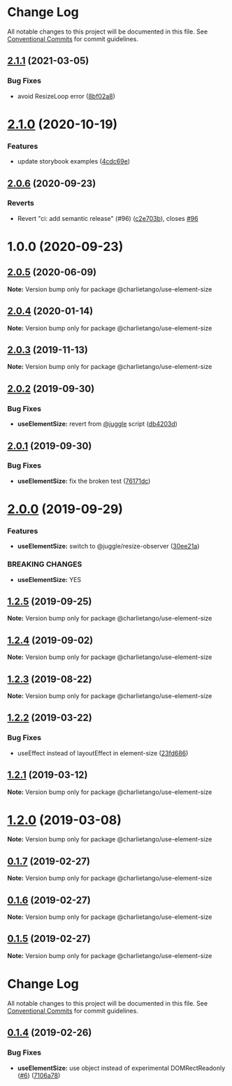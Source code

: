# Change Log

All notable changes to this project will be documented in this file.
See [Conventional Commits](https://conventionalcommits.org) for commit guidelines.

## [2.1.1](https://github.com/charlie-tango/hooks/compare/@charlietango/use-element-size@2.1.0...@charlietango/use-element-size@2.1.1) (2021-03-05)

### Bug Fixes

- avoid ResizeLoop error ([8bf02a8](https://github.com/charlie-tango/hooks/commit/8bf02a824ffd60f78ae69e4c915623515178ed12))

# [2.1.0](https://github.com/charlie-tango/hooks/compare/@charlietango/use-element-size@2.0.6...@charlietango/use-element-size@2.1.0) (2020-10-19)

### Features

- update storybook examples ([4cdc69e](https://github.com/charlie-tango/hooks/commit/4cdc69ea91feb9f48af06b32d88508100b41f54f))

## [2.0.6](https://github.com/charlie-tango/hooks/compare/@charlietango/use-element-size@2.0.5...@charlietango/use-element-size@2.0.6) (2020-09-23)

### Reverts

- Revert "ci: add semantic release" (#96) ([c2e703b](https://github.com/charlie-tango/hooks/commit/c2e703be2b83847fef7c6dfa50b912e26e0b9676)), closes [#96](https://github.com/charlie-tango/hooks/issues/96)

# 1.0.0 (2020-09-23)

## [2.0.5](https://github.com/charlie-tango/hooks/compare/@charlietango/use-element-size@2.0.4...@charlietango/use-element-size@2.0.5) (2020-06-09)

**Note:** Version bump only for package @charlietango/use-element-size

## [2.0.4](https://github.com/charlie-tango/hooks/compare/@charlietango/use-element-size@2.0.3...@charlietango/use-element-size@2.0.4) (2020-01-14)

**Note:** Version bump only for package @charlietango/use-element-size

## [2.0.3](https://github.com/charlie-tango/hooks/compare/@charlietango/use-element-size@2.0.2...@charlietango/use-element-size@2.0.3) (2019-11-13)

**Note:** Version bump only for package @charlietango/use-element-size

## [2.0.2](https://github.com/charlie-tango/hooks/compare/@charlietango/use-element-size@2.0.1...@charlietango/use-element-size@2.0.2) (2019-09-30)

### Bug Fixes

- **useElementSize:** revert from [@juggle](https://github.com/juggle) script ([db4203d](https://github.com/charlie-tango/hooks/commit/db4203d))

## [2.0.1](https://github.com/charlie-tango/hooks/compare/@charlietango/use-element-size@2.0.0...@charlietango/use-element-size@2.0.1) (2019-09-30)

### Bug Fixes

- **useElementSize:** fix the broken test ([76171dc](https://github.com/charlie-tango/hooks/commit/76171dc))

# [2.0.0](https://github.com/charlie-tango/hooks/compare/@charlietango/use-element-size@1.2.5...@charlietango/use-element-size@2.0.0) (2019-09-29)

### Features

- **useElementSize:** switch to @juggle/resize-observer ([30ee21a](https://github.com/charlie-tango/hooks/commit/30ee21a))

### BREAKING CHANGES

- **useElementSize:** YES

## [1.2.5](https://github.com/charlie-tango/hooks/compare/@charlietango/use-element-size@1.2.4...@charlietango/use-element-size@1.2.5) (2019-09-25)

**Note:** Version bump only for package @charlietango/use-element-size

## [1.2.4](https://github.com/charlie-tango/hooks/compare/@charlietango/use-element-size@1.2.3...@charlietango/use-element-size@1.2.4) (2019-09-02)

**Note:** Version bump only for package @charlietango/use-element-size

## [1.2.3](https://github.com/charlie-tango/hooks/compare/@charlietango/use-element-size@1.2.2...@charlietango/use-element-size@1.2.3) (2019-08-22)

**Note:** Version bump only for package @charlietango/use-element-size

## [1.2.2](https://github.com/charlie-tango/hooks/compare/@charlietango/use-element-size@1.2.1...@charlietango/use-element-size@1.2.2) (2019-03-22)

### Bug Fixes

- useEffect instead of layoutEffect in element-size ([23fd686](https://github.com/charlie-tango/hooks/commit/23fd686))

## [1.2.1](https://github.com/charlie-tango/hooks/compare/@charlietango/use-element-size@1.2.0...@charlietango/use-element-size@1.2.1) (2019-03-12)

**Note:** Version bump only for package @charlietango/use-element-size

# [1.2.0](https://github.com/charlie-tango/hooks/compare/@charlietango/use-element-size@0.1.7...@charlietango/use-element-size@1.2.0) (2019-03-08)

**Note:** Version bump only for package @charlietango/use-element-size

## [0.1.7](https://github.com/charlie-tango/hooks/compare/@charlietango/use-element-size@0.1.6...@charlietango/use-element-size@0.1.7) (2019-02-27)

**Note:** Version bump only for package @charlietango/use-element-size

## [0.1.6](https://github.com/charlie-tango/hooks/compare/@charlietango/use-element-size@0.1.5...@charlietango/use-element-size@0.1.6) (2019-02-27)

**Note:** Version bump only for package @charlietango/use-element-size

## [0.1.5](https://github.com/charlie-tango/hooks/compare/@charlietango/use-element-size@0.1.4...@charlietango/use-element-size@0.1.5) (2019-02-27)

**Note:** Version bump only for package @charlietango/use-element-size

# Change Log

All notable changes to this project will be documented in this file. See
[Conventional Commits](https://conventionalcommits.org) for commit guidelines.

## [0.1.4](https://github.com/charlie-tango/hooks/compare/@charlietango/use-element-size@0.1.3...@charlietango/use-element-size@0.1.4) (2019-02-26)

### Bug Fixes

- **useElementSize:** use object instead of experimental DOMRectReadonly
  ([#6](https://github.com/charlie-tango/hooks/issues/6))
  ([7106a78](https://github.com/charlie-tango/hooks/commit/7106a78))
